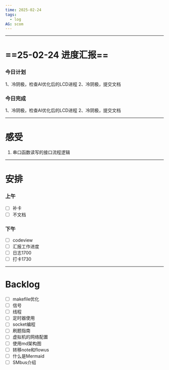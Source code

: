 ```yaml
---
time: 2025-02-24
tags:
  - log
AG: scom
---
```

---
# ==25-02-24 进度汇报==
### 今日计划
1、冷阴极，检查AI优化后的LCD进程
2、冷阴极，提交文档

### 今日完成
1、冷阴极，检查AI优化后的LCD进程
2、冷阴极，提交文档

--- 
# 感受
1. 串口函数读写的接口流程逻辑

--- 
# 安排

### 上午
- [ ] 补卡
- [ ] 不文档

### 下午
- [ ] codeview
- [ ] 汇报工作进度
- [ ] 日志1700
- [ ] 打卡1730

--- 
# Backlog
- [ ] makefile优化
- [ ] 信号
- [ ] 线程
- [ ] 定时器使用
- [ ] socket编程
- [ ] 刷题指南
- [ ] 虚拟机的网络配置
- [ ] 使用md架构图
- [ ] 转移note和flowus
- [ ] 什么是Mermaid
- [ ] SMbus介绍